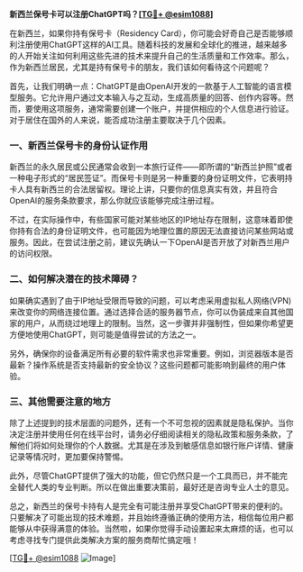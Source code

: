 **新西兰保号卡可以注册ChatGPT吗？[[TG💪+ @esim1088](https://t.me/s/esim1088)]**

在新西兰，如果你持有保号卡（Residency Card），你可能会好奇自己是否能够顺利注册使用ChatGPT这样的AI工具。随着科技的发展和全球化的推进，越来越多的人开始关注如何利用这些先进的技术来提升自己的生活质量和工作效率。那么，作为新西兰居民，尤其是持有保号卡的朋友，我们该如何看待这个问题呢？

首先，让我们明确一点：ChatGPT是由OpenAI开发的一款基于人工智能的语言模型服务。它允许用户通过文本输入与之互动，生成高质量的回答、创作内容等。然而，要使用这项服务，通常需要创建一个账户，并提供相应的个人信息进行验证。对于居住在国外的人来说，能否成功注册主要取决于几个因素。

### 一、新西兰保号卡的身份认证作用

新西兰的永久居民或公民通常会收到一本旅行证件——即所谓的“新西兰护照”或者一种电子形式的“居民签证”。而保号卡则是另一种重要的身份证明文件，它表明持卡人具有新西兰的合法居留权。理论上讲，只要你的信息真实有效，并且符合OpenAI的服务条款要求，那么你就应该能够完成注册过程。

不过，在实际操作中，有些国家可能对某些地区的IP地址存在限制，这意味着即使你持有合法的身份证明文件，也可能因为地理位置的原因无法直接访问某些网站或服务。因此，在尝试注册之前，建议先确认一下OpenAI是否开放了对新西兰用户的访问权限。

### 二、如何解决潜在的技术障碍？

如果确实遇到了由于IP地址受限而导致的问题，可以考虑采用虚拟私人网络(VPN)来改变你的网络连接位置。通过选择合适的服务器节点，你可以伪装成来自其他国家的用户，从而绕过地理上的限制。当然，这一步骤并非强制性，但如果你希望更方便地使用ChatGPT，则可能是值得尝试的方法之一。

另外，确保你的设备满足所有必要的软件需求也非常重要。例如，浏览器版本是否最新？操作系统是否支持最新的安全协议？这些问题都可能影响到最终的用户体验。

### 三、其他需要注意的地方

除了上述提到的技术层面的问题外，还有一个不可忽视的因素就是隐私保护。当你决定注册并使用任何在线平台时，请务必仔细阅读相关的隐私政策和服务条款，了解他们将如何处理你的个人数据。尤其是在涉及到敏感信息如银行账户详情、健康记录等情况时，更加要保持警惕。

此外，尽管ChatGPT提供了强大的功能，但它仍然只是一个工具而已，并不能完全替代人类的专业判断。所以在做出重要决策前，最好还是咨询专业人士的意见。

总之，新西兰的保号卡持有人是完全有可能注册并享受ChatGPT带来的便利的。只要解决了可能出现的技术难题，并且始终遵循正确的使用方法，相信每位用户都能够从中获得满意的体验。当然啦，如果你觉得手动设置起来太麻烦的话，也可以考虑寻找专门提供此类解决方案的服务商帮忙搞定哦！

[[TG💪+ @esim1088](https://t.me/s/esim1088) ![Image](https://i.postimg.cc/4NQfJmqS/Snipaste-2025-05-13-00-14-12.png)]